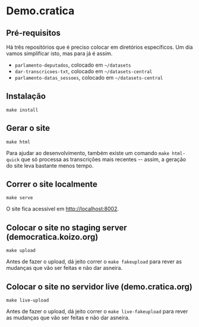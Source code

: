 # Demo.cratica

## Pré-requisitos

Há três repositórios que é preciso colocar em diretórios específicos. Um dia
vamos simplificar isto, mas para já é assim.

* `parlamento-deputados`, colocado em `~/datasets`
* `dar-transcricoes-txt`, colocado em `~/datasets-central`
* `parlamento-datas_sessoes`, colocado em `~/datasets-central`

## Instalação

    make install

## Gerar o site

    make html

Para ajudar ao desenvolvimento, também existe um comando `make html-quick` que
só processa as transcrições mais recentes -- assim, a geração do site leva
bastante menos tempo.

## Correr o site localmente

    make serve

O site fica acessível em [http://localhost:8002](http://localhost:8002).

## Colocar o site no staging server (democratica.koizo.org)

    make upload

Antes de fazer o upload, dá jeito correr o `make fakeupload` para rever as mudanças que vão ser feitas e não dar asneira.

## Colocar o site no servidor live (demo.cratica.org)

    make live-upload

Antes de fazer o upload, dá jeito correr o `make live-fakeupload` para rever as mudanças que vão ser feitas e não dar asneira.






